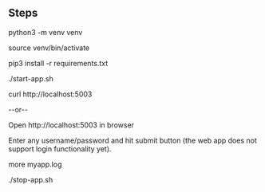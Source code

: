 Steps
------

python3 -m venv venv 

source venv/bin/activate

pip3 install -r requirements.txt

./start-app.sh

curl http://localhost:5003

--or--

Open http://localhost:5003 in browser

Enter any username/password and hit submit button (the web app does not support login functionality yet).

more myapp.log

./stop-app.sh


